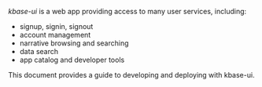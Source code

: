 ---
---

_kbase-ui_ is a web app providing access to many user services, including:

- signup, signin, signout
- account management
- narrative browsing and searching
- data search
- app catalog and developer tools

This document provides a guide to developing and deploying with kbase-ui.

<!-- ## Branches

- [Master](./master)
- [Develop](./develop)
- Feature Branches
  - [Refactor to CRATS](./feature-refactor-to-crats) -->
